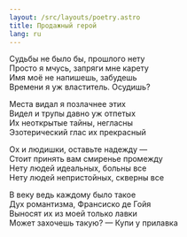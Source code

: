 ```yaml
---
layout: /src/layouts/poetry.astro
title: Продажный герой
lang: ru
---
```


Судьбы не было бы, прошлого нету  
Просто я мчусь, запряги мне карету  
Имя моё не напишешь, забудешь  
Времени я уж властитель. Осудишь?

Места видал я позлачнее этих  
Видел и трупы давно уж отпетых  
Их неоткрытые тайны, негласны  
Эзотерический глас их прекрасный

Ох и людишки, оставьте надежду —  
Стоит принять вам смиренье промежду  
Нету людей идеальных, больны все  
Нету людей непристойных, скверны все

В веку ведь каждому было такое  
Дух романтизма, Франсиско де Гойя  
Выносят их из моей только лавки  
Может захочешь такую? — Купи у прилавка
